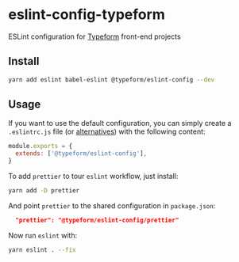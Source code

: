 # eslint-config-typeform

ESLint configuration for [Typeform](https://github.com/Typeform/) front-end projects

## Install

```sh
yarn add eslint babel-eslint @typeform/eslint-config --dev
```

## Usage

If you want to use the default configuration, you can simply create a `.eslintrc.js` file (or [alternatives](https://eslint.org/docs/user-guide/configuring#configuration-file-formats)) with the following content:

```js
module.exports = {
  extends: ['@typeform/eslint-config'],
}
```

To add `prettier` to tour `eslint` workflow, just install:

```sh
yarn add -D prettier
```

And point `prettier` to the shared configuration in `package.json`:

```json
  "prettier": "@typeform/eslint-config/prettier"
```

Now run `eslint` with:

```sh
yarn eslint . --fix
```
